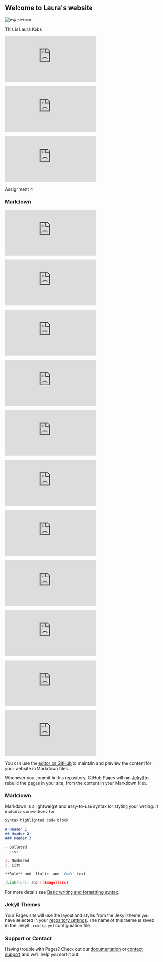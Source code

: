 ## Welcome to Laura's website


![my picture](IMG_0515.JPG)

This is Laura Kobs

![Assignment 1](https://lask21.github.io/Assignment%20Reading%201.pdf)

![Assignment 2](https://lask21.github.io/Assignment%202.pdf)

![Assignment 3](https://lask21.github.io/Assignment%203.pdf)

Assignment 4

### Markdown

![Lab 1](https://lask21.github.io/Lab%2001.html)

![Lab 2](https://lask21.github.io/Lab%2002.html)

![Lab 3](https://lask21.github.io/Lab%2003.html)

![Lab 4](https://lask21.github.io/Lab04.html)

![Lab 5](https://lask21.github.io/Lab5.html)

![Lab 5](https://lask21.github.io/Lab5.html)

![Gentle Introduction](https://lask21.github.io/Gentle%20Introduction.html)

![textdata_mining01.R](https://lask21.github.io/Lab_textmining01.R.html)

![Churchill](https://lask21.github.io/Churchill.html)

![tidytext01.R](https://lask21.github.io/Tidytext.html)

![syuzhet01.R](https://lask21.github.io/Syuzhet.html)

You can use the [editor on GitHub](https://github.com/LASK21/lask21.github.io/edit/main/README.md) to maintain and preview the content for your website in Markdown files.

Whenever you commit to this repository, GitHub Pages will run [Jekyll](https://jekyllrb.com/) to rebuild the pages in your site, from the content in your Markdown files.

### Markdown

Markdown is a lightweight and easy-to-use syntax for styling your writing. It includes conventions for

```markdown
Syntax highlighted code block

# Header 1
## Header 2
### Header 3

- Bulleted
- List

1. Numbered
2. List

**Bold** and _Italic_ and `Code` text

[Link](url) and ![Image](src)
```

For more details see [Basic writing and formatting syntax](https://docs.github.com/en/github/writing-on-github/getting-started-with-writing-and-formatting-on-github/basic-writing-and-formatting-syntax).

### Jekyll Themes

Your Pages site will use the layout and styles from the Jekyll theme you have selected in your [repository settings](https://github.com/LASK21/lask21.github.io/settings/pages). The name of this theme is saved in the Jekyll `_config.yml` configuration file.

### Support or Contact

Having trouble with Pages? Check out our [documentation](https://docs.github.com/categories/github-pages-basics/) or [contact support](https://support.github.com/contact) and we’ll help you sort it out.
